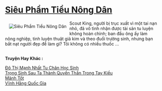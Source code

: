 <a href="https://truyenwiki.net/sieu-pham-tieu-nong-dan.35444/" title="Siêu Phẩm Tiểu Nông Dân"><h1>Siêu Phẩm Tiểu Nông Dân</h1></a><div style="display:table"><img align="right" style="float: left; padding: 10px;" src="https://truyenwiki.net/a/img/str/src/35444.jpg" alt="Siêu Phẩm Tiểu Nông Dân">Scout King, người bị trục xuất vì một tai nạn nhỏ, đã vô tình nhận được tài sản tu luyện không hoàn chỉnh; ban đầu ông ấy làm nông nghiệp, tinh luyện thuật giả kim và theo đuổi trường sinh, nhưng bạn bắt nạt người đẹp để làm gì? Tôi không có nhiều thuốc ...</div><p><br><b>Truyện Hay Khác :</b></p><a href="https://truyenwiki.net/do-thi-manh-nhat-tu-chan-hoc-sinh.35901/" alt="Đô Thị Mạnh Nhất Tu Chân Học Sinh">Đô Thị Mạnh Nhất Tu Chân Học Sinh</a><br/><a href="https://sangtacviet.wordpress.com/2020/10/22/trong-sinh-sau-ta-thanh-quyen-than-trong-tay-kieu/" alt="Trọng Sinh Sau Ta Thành Quyền Thần Trong Tay Kiều">Trọng Sinh Sau Ta Thành Quyền Thần Trong Tay Kiều</a><br/><a href="https://sangtacviet.wordpress.com/2020/10/22/manh-tot/" alt="Mãnh Tốt">Mãnh Tốt</a><br/><a href="https://sangtacviet.wordpress.com/2020/10/22/vinh-hang-quoc-gia/" alt="Vĩnh Hằng Quốc Gia">Vĩnh Hằng Quốc Gia</a><br/>